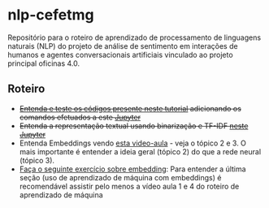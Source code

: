# nlp-cefetmg

Repositório para o roteiro de aprendizado de processamento de linguagens naturais (NLP) do projeto de análise de sentimento em interações de humanos e agentes conversacionais artificiais vinculado ao projeto principal oficinas 4.0.

## Roteiro


- ~~[Entenda e teste os códigos presente neste tutorial](https://medium.com/@maelyalways/nltk-tutorial-8175e57fbfda) adicionando os comandos efetuados a este [Jupyter](parte-1/tutorial-nltk.ipynb)~~
- ~~Entenda a representação textual usando binarização e TF-IDF [neste Jupyter](parte-2/binarizacao_e_tf_idf.ipynb)~~
- Entenda Embeddings vendo [esta video-aula](https://www.youtube.com/watch?v=bF-ymXA1CFg&list=PLwIaU1DGYV6tUx10fCTw5aPnqypbbK_GJ&index=39) - veja o tópico 2 e 3. O mais importante é entender a ideia geral (tópico 2) do que a rede neural (tópico 3). 
- [Faça o seguinte exercício sobre embedding](https://github.com/DiegoAscanio/ap-de-maquina-embedding): Para entender a última seção (uso de aprendizado de máquina com embeddings) é recomendável assistir pelo menos a vídeo aula 1 e 4 do roteiro de aprendizado de máquina
